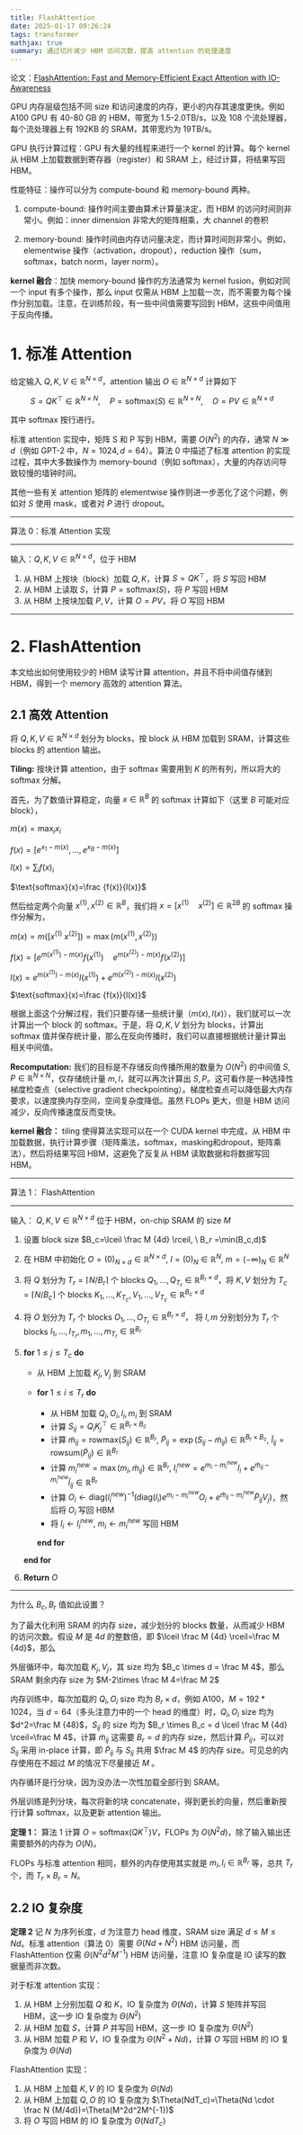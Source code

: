 ```yaml
---
title: FlashAttention
date: 2025-01-17 09:26:24
tags: transformer
mathjax: true
summary: 通过切片减少 HBM 访问次数，提高 attention 的处理速度
---
```


论文：[FlashAttention: Fast and Memory-Efficient Exact Attention
with IO-Awareness](https://arxiv.org/abs/2205.14135)

GPU 内存层级包括不同 size 和访问速度的内存，更小的内存其速度更快。例如 A100 GPU 有 40-80 GB 的 HBM，带宽为 1.5-2.0TB/s，以及 108 个流处理器，每个流处理器上有 192KB 的 SRAM，其带宽约为 19TB/s。

GPU 执行计算过程：GPU 有大量的线程来进行一个 kernel 的计算。每个 kernel 从 HBM 上加载数据到寄存器（register）和 SRAM 上，经过计算，将结果写回 HBM。

性能特征：操作可以分为 compute-bound 和 memory-bound 两种。

1. compute-bound: 操作时间主要由算术计算量决定，而 HBM 的访问时间则非常小。例如：inner dimension 非常大的矩阵相乘，大 channel 的卷积

2. memory-bound: 操作时间由内存访问量决定，而计算时间则非常小。例如，elementwise 操作（activation，dropout），reduction 操作（sum，softmax，batch norm，layer norm）。

__kernel 融合__：加快 memory-bound 操作的方法通常为 kernel fusion，例如对同一个 input 有多个操作，那么 input 仅需从 HBM 上加载一次，而不需要为每个操作分别加载。注意，在训练阶段，有一些中间值需要写回到 HBM，这些中间值用于反向传播。


# 1. 标准 Attention

给定输入 $Q,K,V \in \mathbb R^{N \times d}$，attention 输出 $O \in \mathbb R^{N \times d}$ 计算如下

$$S=QK^{\top} \in \mathbb R^{N \times N}, \quad P = \text{softmax}(S) \in \mathbb R^{N \times N}, \quad O =PV \in \mathbb R^{N \times d}$$

其中 softmax 按行进行。

标准 attention 实现中，矩阵 S 和 P 写到 HBM，需要 $O(N^2)$ 的内存，通常 $N \gg d$（例如 GPT-2 中，$N=1024, d=64$）。算法 0 中描述了标准 attention 的实现过程，其中大多数操作为 memory-bound（例如 softmax），大量的内存访问导致较慢的墙钟时间。

其他一些有关 attention 矩阵的 elementwise 操作则进一步恶化了这个问题，例如对 $S$ 使用 mask，或者对 $P$ 进行 dropout。

---
算法 0：标准 Attention 实现

---
输入：$Q,K,V \in  \mathbb R^{N \times d}$，位于 HBM

1. 从 HBM 上按块（block）加载 $Q,K$，计算 $S=QK^{\top}$，将 $S$ 写回 HBM
2. 从 HBM 上读取 $S$，计算 $P=\text{softmax}(S)$，将 $P$ 写回 HBM
3. 从 HBM 上按块加载 $P,V$，计算 $O=PV$，将 $O$ 写回 HBM
---


# 2. FlashAttention

本文给出如何使用较少的 HBM 读写计算 attention，并且不将中间值存储到 HBM，得到一个 memory 高效的 attention 算法。

## 2.1 高效 Attention

将 $Q,K,V \in \mathbb R^{N \times d}$ 划分为 blocks，按 block 从 HBM 加载到 SRAM，计算这些 blocks 的 attention 输出。

__Tiling:__ 按块计算 attention，由于 softmax 需要用到 $K$ 的所有列，所以将大的 softmax 分解。

首先，为了数值计算稳定，向量 $x \in \mathbb R^B$ 的 softmax 计算如下（这里 $B$ 可能对应 block），

$m(x)=\max_i x_i$

$f(x)=[e^{x_1-m(x)}, \ldots, e^{x_B-m(x)}]$

$l(x)=\sum _ i f(x)_i$

$\text{softmax}(x)=\frac {f(x)}{l(x)}$

然后给定两个向量 $x^{(1)}, x^{(2)} \in \mathbb R ^ B$，我们将 $x=[x^{(1)}\quad x^{(2)}] \in \mathbb R^{2B}$ 的 softmax 操作分解为，

$m(x)=m([x^{(1)} \ x^{(2)}])=\max(m(x^{(1)}, x^{(2)}))$

$f(x)=[e^{m(x^{(1)})-m(x)}f(x^{(1)}) \quad e^{m(x^{(2)})-m(x)}f(x^{(2)})]$

$l(x)=e^{m(x^{(1)})-m(x)}l(x^{(1)}) + e^{m(x^{(2)})-m(x)}l(x^{(2)})$

$\text{softmax}(x)=\frac {f(x)}{l(x)}$

根据上面这个分解过程，我们只要存储一些统计量（$m(x), l(x)$），我们就可以一次计算出一个 block 的 softmax。于是，将 $Q,K,V$ 划分为 blocks，计算出 softmax 值并保存统计量，那么在反向传播时，我们可以直接根据统计量计算出相关中间值。

__Recomputation:__ 我们的目标是不存储反向传播所用的数量为 $O(N^2)$ 的中间值 $S, P \in \mathbb R^{N\times N}$，仅存储统计量 $m,l$，就可以再次计算出 $S, P$。这可看作是一种选择性梯度检查点（selective gradient checkpointing）。梯度检查点可以降低最大内存要求，以速度换内存空间，空间复杂度降低。虽然 FLOPs 更大，但是 HBM 访问减少，反向传播速度反而变快。

__kernel 融合：__ tiling 使得算法实现可以在一个 CUDA kernel 中完成，从 HBM 中加载数据，执行计算步骤（矩阵乘法，softmax，masking和dropout，矩阵乘法），然后将结果写回 HBM，这避免了反复从 HBM 读取数据和将数据写回 HBM。

---
算法 1： FlashAttention

---
输入： $Q,K,V\in \mathbb R^{N\times d}$ 位于 HBM，on-chip SRAM 的 size $M$

1. 设置 block size $B_c=\lceil \frac M {4d} \rceil, \ B_r =\min(B_c,d)$
2. 在 HBM 中初始化 $O=(0)_{N\times d} \in \mathbb R ^{N \times d}, \ l=(0)_N \in \mathbb R^N, \ m=(-\infty)_N \in \mathbb R^N$
3. 将 $Q$ 划分为 $T_r=\lceil N/B_r \rceil$ 个 blocks $Q_1,\ldots, Q_{T_r} \in \mathbb R^{B_r \times d}$，将 $K,V$ 划分为 $T_c=\lceil N/B_c \rceil$ 个 blocks $K_1,\ldots, K_{T_c}, V_1,\ldots, V_{T_c} \in \mathbb R^{B_c \times d}$
4. 将 $O$ 划分为 $T_r$ 个 blocks $O_1,\ldots, O_{T_r} \in \mathbb R^{B_r \times d}$， 将 $l,m$ 分别划分为 $T_r$ 个 blocks $l_1,\ldots, l_{T_r}, m_1,\ldots, m_{T_r} \in \mathbb R^{B_r}$

5. __for__ $1 \le j \le T_c$ __do__

    - 从 HBM 上加载 $K_j, V_j$ 到 SRAM

    - __for__ $1 \le i \le T_r$ __do__

        - 从 HBM 加载 $Q_i, O_i, l_i, m_i$ 到 SRAM
        - 计算 $S_{ij}=Q_i K_j^{\top} \in \mathbb R^{B_r \times B_c}$
        - 计算 $\tilde m _{ij}=\text{rowmax}(S_{ij}) \in \mathbb R^{B_r}, \ \tilde P_{ij}=\exp(S_{ij}-\tilde m_{ij})\in \mathbb R^{B_r \times B_c}, \ \tilde l_{ij}=\text{rowsum}(\tilde P_{ij}) \in \mathbb R^{B_r}$
        - 计算 $m_i^{new}=\max(m_i, \tilde m_{ij})\in \mathbb R ^{B_r}, \ l_i^{new}=e^{m_i-m_i^{new}}l_i + e^{\tilde m_{ij}-m_i^{new}} \tilde l_{ij} \in \mathbb R^{B_r}$
        - 计算 $O_i\leftarrow \text{diag}(l_i^{new})^{-1}(\text{diag}(l_i) e^{m_i-m_i^{new}}O_i + e^{\tilde m_{ij} - m_i^{new}} \tilde P_{ij} V_j)$，然后将 $O_i$ 写回 HBM
        - 将 $l_i \leftarrow l_i^{new}, \ m_i \leftarrow m_i^{new}$ 写回 HBM

        __end for__
    
    __end for__

6. __Return__ $O$
---

为什么 $B_c, B_r$ 值如此设置？

为了最大化利用 SRAM 的内存 size，减少划分的 blocks 数量，从而减少 HBM 的访问次数。假设 $M$ 是 $4d$ 的整数倍，即 $\lceil \frac M {4d} \rceil=\frac M {4d}$，那么

外层循环中，每次加载 $K_j,V_j$，其 size 均为 $B_c \times d = \frac M 4$，那么 SRAM 剩余内存 size 为 $M-2\times \frac M 4=\frac M 2$

内存训练中，每次加载的 $Q_i, O_i$ size 均为 $B_r \times d$，例如 A100，$M=192*1024$，当 $d=64$（多头注意力中的一个 head 的维度）时，$Q_i, O_i$ size 均为 $d^2=\frac M {48}$，$S_{ij}$ 的 size 均为 $B_r \times B_c = d \lceil \frac M {4d} \rceil=\frac M 4$，计算 $\tilde m_{ij}$ 这需要 $B_r=d$ 的内存 size，然后计算 $\tilde P_{ij}$，可以对 $S_{ij}$ 采用 in-place 计算，即 $\tilde P_{ij}$ 与 $S_{ij}$ 共用 $\frac M 4$ 的内存 size。可见总的内存使用在不超过 $M$ 的情况下尽量接近 $M$ 。

内存循环是行分块，因为没办法一次性加载全部行到 SRAM。

外层训练是列分块，每次将新的块 concatenate，得到更长的向量，然后重新按行计算 softmax，以及更新 attention 输出。

__定理 1：__ 算法 1 计算 $O=\text{softmax}(QK^{\top})V$，FLOPs 为 $O(N^2d)$，除了输入输出还需要额外的内存为 $O(N)$。

FLOPs 与标准 attention 相同，额外的内存使用其实就是 $m_i, l_i \in \mathbb R^{B_r}$ 等，总共 $T_r$ 个，而 $T_r \times B_r=N$。

## 2.2 IO 复杂度

__定理 2__ 记 $N$ 为序列长度，$d$ 为注意力 head 维度，SRAM size 满足 $d \le M \le Nd$。标准 attention（算法 0）需要 $\Theta(Nd+N^2)$ HBM 访问量，而 FlashAttention 仅需 $\Theta(N^2d^2M^{-1})$ HBM 访问量，注意 IO 复杂度是 IO 读写的数据量而非次数。

对于标准 attention 实现：

1. 从 HBM 上分别加载 $Q$ 和 $K$，IO 复杂度为 $\Theta(Nd)$，计算 $S$ 矩阵并写回 HBM，这一步 IO 复杂度为 $\Theta(N^2)$
2. 从 HBM 加载 $S$，计算 $P$ 并写回 HBM，这一步 IO 复杂度为 $\Theta(N^2)$
3. 从 HBM 加载 $P$ 和 $V$，IO 复杂度为 $\Theta(N^2+Nd)$，计算 $O$ 写回 HBM 的 IO 复杂度为 $\Theta(Nd)$

FlashAttention 实现：

1. 从 HBM 上加载 $K,V$ 的 IO 复杂度为 $\Theta(Nd)$
2. 从 HBM 上加载 $Q,O$ 的 IO 复杂度为 $\Theta(NdT_c)=\Theta(Nd \cdot \frac N {M/4d})=\Theta(M^2d^2M^{-1})$
3. 将 $O$ 写回 HBM 的 IO 复杂度为 $\Theta(Nd T_c)$


